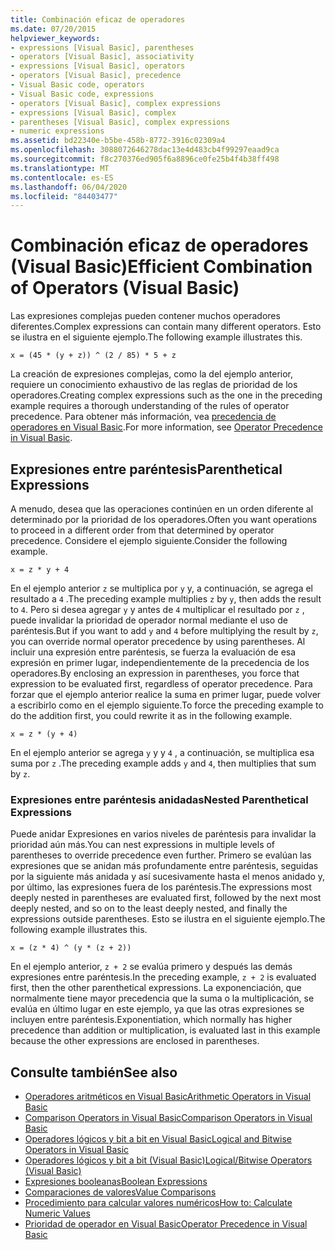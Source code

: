 ```yaml
---
title: Combinación eficaz de operadores
ms.date: 07/20/2015
helpviewer_keywords:
- expressions [Visual Basic], parentheses
- operators [Visual Basic], associativity
- expressions [Visual Basic], operators
- operators [Visual Basic], precedence
- Visual Basic code, operators
- Visual Basic code, expressions
- operators [Visual Basic], complex expressions
- expressions [Visual Basic], complex
- parentheses [Visual Basic], complex expressions
- numeric expressions
ms.assetid: bd22340e-b5be-458b-8772-3916c02309a4
ms.openlocfilehash: 3088072646278dac13e4d483cb4f99297eaad9ca
ms.sourcegitcommit: f8c270376ed905f6a8896ce0fe25b4f4b38ff498
ms.translationtype: MT
ms.contentlocale: es-ES
ms.lasthandoff: 06/04/2020
ms.locfileid: "84403477"
---
```

# <a name="efficient-combination-of-operators-visual-basic"></a><span data-ttu-id="b447d-102">Combinación eficaz de operadores (Visual Basic)</span><span class="sxs-lookup"><span data-stu-id="b447d-102">Efficient Combination of Operators (Visual Basic)</span></span>
<span data-ttu-id="b447d-103">Las expresiones complejas pueden contener muchos operadores diferentes.</span><span class="sxs-lookup"><span data-stu-id="b447d-103">Complex expressions can contain many different operators.</span></span> <span data-ttu-id="b447d-104">Esto se ilustra en el siguiente ejemplo.</span><span class="sxs-lookup"><span data-stu-id="b447d-104">The following example illustrates this.</span></span>  
  
 `x = (45 * (y + z)) ^ (2 / 85) * 5 + z`  
  
 <span data-ttu-id="b447d-105">La creación de expresiones complejas, como la del ejemplo anterior, requiere un conocimiento exhaustivo de las reglas de prioridad de los operadores.</span><span class="sxs-lookup"><span data-stu-id="b447d-105">Creating complex expressions such as the one in the preceding example requires a thorough understanding of the rules of operator precedence.</span></span> <span data-ttu-id="b447d-106">Para obtener más información, vea [precedencia de operadores en Visual Basic](../../../language-reference/operators/operator-precedence.md).</span><span class="sxs-lookup"><span data-stu-id="b447d-106">For more information, see [Operator Precedence in Visual Basic](../../../language-reference/operators/operator-precedence.md).</span></span>  
  
## <a name="parenthetical-expressions"></a><span data-ttu-id="b447d-107">Expresiones entre paréntesis</span><span class="sxs-lookup"><span data-stu-id="b447d-107">Parenthetical Expressions</span></span>  
 <span data-ttu-id="b447d-108">A menudo, desea que las operaciones continúen en un orden diferente al determinado por la prioridad de los operadores.</span><span class="sxs-lookup"><span data-stu-id="b447d-108">Often you want operations to proceed in a different order from that determined by operator precedence.</span></span> <span data-ttu-id="b447d-109">Considere el ejemplo siguiente.</span><span class="sxs-lookup"><span data-stu-id="b447d-109">Consider the following example.</span></span>  
  
 `x = z * y + 4`  
  
 <span data-ttu-id="b447d-110">En el ejemplo anterior `z` se multiplica por `y` y, a continuación, se agrega el resultado a `4` .</span><span class="sxs-lookup"><span data-stu-id="b447d-110">The preceding example multiplies `z` by `y`, then adds the result to `4`.</span></span> <span data-ttu-id="b447d-111">Pero si desea agregar `y` y antes de `4` multiplicar el resultado por `z` , puede invalidar la prioridad de operador normal mediante el uso de paréntesis.</span><span class="sxs-lookup"><span data-stu-id="b447d-111">But if you want to add `y` and `4` before multiplying the result by `z`, you can override normal operator precedence by using parentheses.</span></span> <span data-ttu-id="b447d-112">Al incluir una expresión entre paréntesis, se fuerza la evaluación de esa expresión en primer lugar, independientemente de la precedencia de los operadores.</span><span class="sxs-lookup"><span data-stu-id="b447d-112">By enclosing an expression in parentheses, you force that expression to be evaluated first, regardless of operator precedence.</span></span> <span data-ttu-id="b447d-113">Para forzar que el ejemplo anterior realice la suma en primer lugar, puede volver a escribirlo como en el ejemplo siguiente.</span><span class="sxs-lookup"><span data-stu-id="b447d-113">To force the preceding example to do the addition first, you could rewrite it as in the following example.</span></span>  
  
 `x = z * (y + 4)`  
  
 <span data-ttu-id="b447d-114">En el ejemplo anterior se agrega `y` y y `4` , a continuación, se multiplica esa suma por `z` .</span><span class="sxs-lookup"><span data-stu-id="b447d-114">The preceding example adds `y` and `4`, then multiplies that sum by `z`.</span></span>  
  
### <a name="nested-parenthetical-expressions"></a><span data-ttu-id="b447d-115">Expresiones entre paréntesis anidadas</span><span class="sxs-lookup"><span data-stu-id="b447d-115">Nested Parenthetical Expressions</span></span>  
 <span data-ttu-id="b447d-116">Puede anidar Expresiones en varios niveles de paréntesis para invalidar la prioridad aún más.</span><span class="sxs-lookup"><span data-stu-id="b447d-116">You can nest expressions in multiple levels of parentheses to override precedence even further.</span></span> <span data-ttu-id="b447d-117">Primero se evalúan las expresiones que se anidan más profundamente entre paréntesis, seguidas por la siguiente más anidada y así sucesivamente hasta el menos anidado y, por último, las expresiones fuera de los paréntesis.</span><span class="sxs-lookup"><span data-stu-id="b447d-117">The expressions most deeply nested in parentheses are evaluated first, followed by the next most deeply nested, and so on to the least deeply nested, and finally the expressions outside parentheses.</span></span> <span data-ttu-id="b447d-118">Esto se ilustra en el siguiente ejemplo.</span><span class="sxs-lookup"><span data-stu-id="b447d-118">The following example illustrates this.</span></span>  
  
 `x = (z * 4) ^ (y * (z + 2))`  
  
 <span data-ttu-id="b447d-119">En el ejemplo anterior, `z + 2` se evalúa primero y después las demás expresiones entre paréntesis.</span><span class="sxs-lookup"><span data-stu-id="b447d-119">In the preceding example, `z + 2` is evaluated first, then the other parenthetical expressions.</span></span> <span data-ttu-id="b447d-120">La exponenciación, que normalmente tiene mayor precedencia que la suma o la multiplicación, se evalúa en último lugar en este ejemplo, ya que las otras expresiones se incluyen entre paréntesis.</span><span class="sxs-lookup"><span data-stu-id="b447d-120">Exponentiation, which normally has higher precedence than addition or multiplication, is evaluated last in this example because the other expressions are enclosed in parentheses.</span></span>  
  
## <a name="see-also"></a><span data-ttu-id="b447d-121">Consulte también</span><span class="sxs-lookup"><span data-stu-id="b447d-121">See also</span></span>

- [<span data-ttu-id="b447d-122">Operadores aritméticos en Visual Basic</span><span class="sxs-lookup"><span data-stu-id="b447d-122">Arithmetic Operators in Visual Basic</span></span>](arithmetic-operators.md)
- [<span data-ttu-id="b447d-123">Comparison Operators in Visual Basic</span><span class="sxs-lookup"><span data-stu-id="b447d-123">Comparison Operators in Visual Basic</span></span>](comparison-operators.md)
- [<span data-ttu-id="b447d-124">Operadores lógicos y bit a bit en Visual Basic</span><span class="sxs-lookup"><span data-stu-id="b447d-124">Logical and Bitwise Operators in Visual Basic</span></span>](logical-and-bitwise-operators.md)
- [<span data-ttu-id="b447d-125">Operadores lógicos y bit a bit (Visual Basic)</span><span class="sxs-lookup"><span data-stu-id="b447d-125">Logical/Bitwise Operators (Visual Basic)</span></span>](../../../language-reference/operators/logical-bitwise-operators.md)
- [<span data-ttu-id="b447d-126">Expresiones booleanas</span><span class="sxs-lookup"><span data-stu-id="b447d-126">Boolean Expressions</span></span>](boolean-expressions.md)
- [<span data-ttu-id="b447d-127">Comparaciones de valores</span><span class="sxs-lookup"><span data-stu-id="b447d-127">Value Comparisons</span></span>](value-comparisons.md)
- [<span data-ttu-id="b447d-128">Procedimiento para calcular valores numéricos</span><span class="sxs-lookup"><span data-stu-id="b447d-128">How to: Calculate Numeric Values</span></span>](how-to-calculate-numeric-values.md)
- [<span data-ttu-id="b447d-129">Prioridad de operador en Visual Basic</span><span class="sxs-lookup"><span data-stu-id="b447d-129">Operator Precedence in Visual Basic</span></span>](../../../language-reference/operators/operator-precedence.md)
